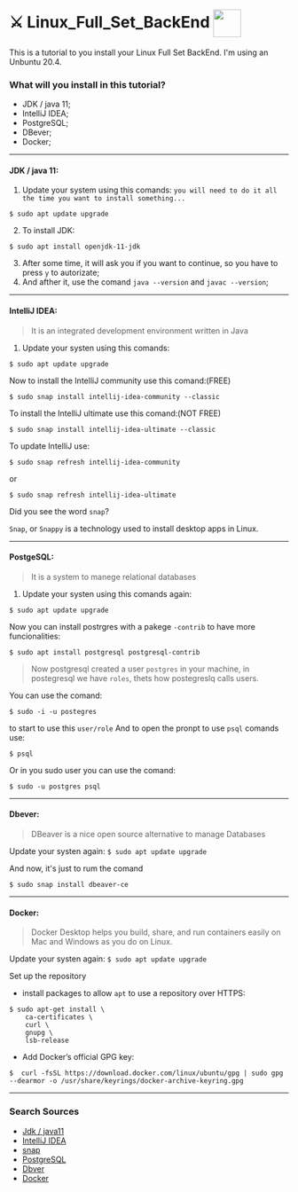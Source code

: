 # ⚔️ Linux_Full_Set_BackEnd  <img align="center" height="50" width="50" src="https://img.vivaolinux.com.br/imagens/artigos/comunidade/1427239737.512px-Tux.svg.png"> 

This is a tutorial to you install your  Linux Full Set BackEnd. I'm using an Unbuntu 20.4.

### What will you install in this tutorial?
* JDK / java 11;
* IntelliJ IDEA;
* PostgreSQL;
* DBever;
* Docker;
******
#### JDK / java 11:
1. Update your system using this comands: `you will need to do it all the time you want to install something...`
```
$ sudo apt update upgrade
```
2. To install JDK:
``` 
$ sudo apt install openjdk-11-jdk
```
3. After some time, it will ask you if you want to continue, so you have to press ```y``` to autorizate;
4. And afther it, use the comand ```java --version``` and ```javac --version```;
*******
#### IntelliJ IDEA:
>It is an integrated development environment written in Java

1. Update your systen using this comands:
```
$ sudo apt update upgrade
```
Now to install the IntelliJ community use this comand:(FREE)
```
$ sudo snap install intellij-idea-community --classic
```
To install the IntelliJ ultimate use this comand:(NOT FREE)
```
$ sudo snap install intellij-idea-ultimate --classic
```
To update IntelliJ use:
```
$ sudo snap refresh intellij-idea-community
```
or
```
$ sudo snap refresh intellij-idea-ultimate
```
Did you see the word `snap`?

`Snap`, or `Snappy` is a technology used to install desktop apps in Linux.
****
#### PostgeSQL:
> It is a system to manege relational databases

1. Update your systen using this comands again:
```
$ sudo apt update upgrade
```
Now you can install postrgres with a pakege `-contrib` to have more funcionalities:
```
$ sudo apt install postgresql postgresql-contrib
```
> Now postgresql created a user `postgres` in your machine, in postegresql we have `roles`, thets how postegreslq calls users.

You can use the comand:
```
$ sudo -i -u postegres
```
to start to use this `user/role`
And to open the pronpt to use `psql` comands use:
```
$ psql
```
Or in you sudo user you can use the comand:
```
$ sudo -u postgres psql
```
****
#### Dbever:
> DBeaver is a nice open source alternative to manage Databases

Update your systen again: `$ sudo apt update upgrade`

And now, it's just to rum the comand
```
$ sudo snap install dbeaver-ce
```
****
#### Docker:
> Docker Desktop helps you build, share, and run containers easily on Mac and Windows as you do on Linux.

Update your systen again: `$ sudo apt update upgrade`

Set up the repository
* install packages to allow `apt` to use a repository over HTTPS:
```
$ sudo apt-get install \
    ca-certificates \
    curl \
    gnupg \
    lsb-release
```
* Add Docker’s official GPG key:
```
$  curl -fsSL https://download.docker.com/linux/ubuntu/gpg | sudo gpg --dearmor -o /usr/share/keyrings/docker-archive-keyring.gpg
```
****
### Search Sources
* [Jdk / java11](https://www.linode.com/docs/guides/how-to-install-openjdk-on-ubuntu-20-04/)
* [IntelliJ IDEA](https://www.edivaldobrito.com.br/ide-intellij-idea-no-ubuntu-debian/)
* [snap](https://www.edivaldobrito.com.br/suporte-a-pacotes-snap-no-linux/)
* [PostgreSQL](https://www.digitalocean.com/community/tutorials/how-to-install-postgresql-on-ubuntu-20-04-quickstart-pt)
* [Dbver](https://www.how2shout.com/linux/how-to-install-dbeaver-on-ubuntu-20-04-lts/)
* [Docker](https://docs.docker.com/engine/install/ubuntu/)
